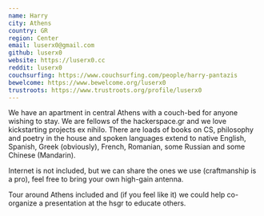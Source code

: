 ```yaml
---
name: Harry
city: Athens
country: GR
region: Center
email: luserx0@gmail.com
github: luserx0
website: https://luserx0.cc
reddit: luserx0
couchsurfing: https://www.couchsurfing.com/people/harry-pantazis
bewelcome: https://www.bewelcome.org/luserx0
trustroots: https://www.trustroots.org/profile/luserx0
---
```


We have an apartment in central Athens with a couch-bed for anyone wishing to
stay. We are fellows of the hackerspace.gr and we love kickstarting projects ex
nihilo. There are loads of books on CS, philosophy and poetry in the house and
spoken languages extend to native English, Spanish, Greek (obviously), French,
Romanian, some Russian and some Chinese (Mandarin).

Internet is not included, but we can share the ones we use (craftmanship is a
pro), feel free to bring your own high-gain antenna.

Tour around Athens included and (if you feel like it) we could help co-organize a presentation 
at the hsgr to educate others.
